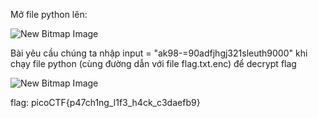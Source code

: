 Mở file python lên:

![New Bitmap Image](https://user-images.githubusercontent.com/101321172/159029723-b382e7a1-b51b-417b-a180-beff75f69bd6.jpg)

Bài yêu cầu chúng ta nhập input = "ak98-=90adfjhgj321sleuth9000" khi chạy file python (cùng đường dẫn với file flag.txt.enc) để decrypt flag

![New Bitmap Image](https://user-images.githubusercontent.com/101321172/159030089-0299199f-27ad-4aff-b5b2-344a5e4d3103.jpg)


flag: picoCTF{p47ch1ng_l1f3_h4ck_c3daefb9}
